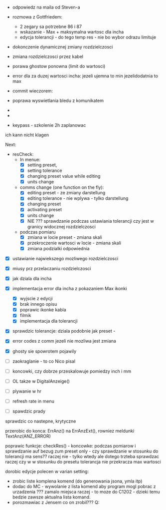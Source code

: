 - odpowiedz na maila od Steven-a
- rozmowa z Gottfriedem:
	- 2 zegary sa potrzebne 86 i 87
	- wskazanie - Max + maksymalna wartosc dla incha
	- edycja tolerancji - do tego temp res - nie bo wybor odrazu limituje
- dokonczenie dynamicznej zmiany rozdzielczosci
- zmiana rozdzielczosci przez kabel
- porawa ghostow ponowna (limit do wartosci)
- error dla za duzej wartosci incha: jezeli ujemna to min jezelidodatnia to max
- commit
wieczorem:
- poprawa wyswietlania bledu z komunikatem
- 

- 
- keypass - szkolenie 2h zaplanowac

ich kann nicht klagen

Next:
- resCheck:
	- In menue:
		- [x] setting preset,
		- [x] setting tolerance
		- [x] changing preset value while editing
		- [x] units change
	- comms change (one function on the fly):
		- [x] editing preset - ze zmiany darstellung
		- [x] editing tolerance - nie wplywa - tylko darstellung
		- [x] changing preset
		- [x] activating preset
		- [x] units change
		- [x]  NIE ??? sprawdzanie podczas ustawiania tolerancji czy jest w granicy widocznej rozdzielczosci
	- podczas pomiaru
		- [x] zmiana w locie preset - zmiana skali
		- [x] przekroczenie wartosci w locie - zmiana skali
		- [x] zmiana podzialki odpowiednia
- [x] ustawianie najwiekszego mozliwego rozdzielczosci
- [x] miusy prz przelaczaniu rozdzielczosci
- [x] jak dziala dla incha
- [x] implementacja error dla incha z pokazaniem Max ikonki
	- [x] wyjscie z edycji
	- [x] brak innego opisu
	- [x] poprawic ikonke kabla
	- [x] filmik
	- [x] implementacja dla tolerancji
- [x] sprawdzic tolerancje: dziala podobnie jak preset - 
- [x] error codes z comm jezeli nie mozliwa jest zmiana
- [x] ghosty sie spowrotem pojawily

- [ ] zaokraglanie - to co Nico pisal
- [ ] koncowki, czy dobrze przeskalowuje pomiedzy inch i mm

- [ ] OL takze w DigitalAnzeige()
- [ ] plywanie w hr
- [ ] refresh rate in menu
- [ ] spawdzic prady

sprawdzic co nastepne, krytyczne 

przerobic do konca: ErrAnz() na ErrAnzExt(), rowniez meldunki TextAnz(ANZ_ERROR)

poprawic funkcje: checkRes() - koncowke: podczas pomiarow  i sprawdzanie auf bezug zum preset only - czy sprawdzanie w stosunku do tolerancji ma sens?? raczej nie -  tylko wtedy ale dotego trzteba sprawdzac raczej czy w w stosunku do presetu tolerancja nie przekracza max wartosci

dorobic edycje polecen w varian setting:
- zrobic liste komplena komend (do generowania jsona, ymla itp)
- dodac do MC - wywolanie z lista komend aby program mogl pobrac z urzadzenia ??? zamalo miejsca raczej - to moze do C1202 - dzieki temu bedzie zawsze aktualna lista komand.
- porozmawiac z Jensem co on zrobil???
Q:

